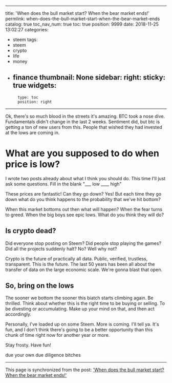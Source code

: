 
---
title: 'When does the bull market start?  When the bear market ends!'
permlink: when-does-the-bull-market-start-when-the-bear-market-ends
catalog: true
toc_nav_num: true
toc: true
position: 9999
date: 2018-11-25 13:02:27
categories:
- steem
tags:
- steem
- crypto
- life
- money
- finance
thumbnail: None
sidebar:
    right:
        sticky: true
widgets:
    -
        type: toc
        position: right
---


Ok, there's so much blood in the streets it's amazing.  BTC took a nose dive.  Fundamentals didn't change in the last 2 weeks.  Sentiment did, but btc is getting a ton of new users from this.  People that wished they had invested at the lows are coming in.

# What are you supposed to do when price is low?

I wrote two posts already about what I think you should do.  This time I'll just ask some questions.  Fill in the blank "___ low ____ high"

These prices are fantastic!  Can they go down?  Yes!  But each time they go down what do you think happens to the probability that we've hit bottom?

When this market bottoms out then what will happen?  When the fear turns to greed.  When the big boys see epic lows.  What do you think they will do?

## Is crypto dead?

Did everyone stop posting on Steem?  Did people stop playing the games?  Did all the projects suddenly halt?  No?  Well why not?

Crypto is the future of practically all data.  Public, verified, trustless, transparent.  This is the future.  The last 50 years has been all about the transfer of data on the large economic scale.  We're gonna blast that open.

## So, bring on the lows

The sooner we bottom the sooner this biatch starts climbing again.  Be thrilled.  Think about whether this is the right time to be buying or selling.  To be divesting or accumulating.  Make up your mind on that, and then act accordingly.

Personally, I've loaded up on some Steem.  More is coming.  I'll tell ya.  It's fun, and I don't think there's going to be a better opportunity than this chunk of time right now for another year or more.

Stay frosty.  Have fun!

due your own due diligence bitches

- - -

This page is synchronized from the post: ['When does the bull market start?  When the bear market ends!'](https://steemit.com/@aggroed/when-does-the-bull-market-start-when-the-bear-market-ends)
